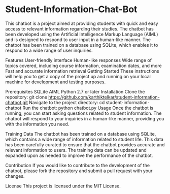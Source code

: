 # Student-Information-Chat-Bot
This chatbot is a project aimed at providing students with quick and easy access to relevant information regarding their studies. The chatbot has been developed using the Artificial Intelligence Markup Language (AIML) and is designed to respond to user input in a human-like manner. The chatbot has been trained on a database using SQLite, which enables it to respond to a wide range of user inquiries.

Features
User-friendly interface
Human-like responses
Wide range of topics covered, including course information, examination dates, and more
Fast and accurate information retrieval
Getting Started
These instructions will help you to get a copy of the project up and running on your local machine for development and testing purposes.

Prerequisites
SQLite
AIML
Python 2.7 or later
Installation
Clone the repository: git clone https://github.com/karthiktelkar/student-information-chatbot.git
Navigate to the project directory: cd student-information-chatbot
Run the chatbot: python chatbot.py
Usage
Once the chatbot is running, you can start asking questions related to student information. The chatbot will respond to your inquiries in a human-like manner, providing you with the information you need.

Training Data
The chatbot has been trained on a database using SQLite, which contains a wide range of information related to student life. This data has been carefully curated to ensure that the chatbot provides accurate and relevant information to users. The training data can be updated and expanded upon as needed to improve the performance of the chatbot.

Contribution
If you would like to contribute to the development of the chatbot, please fork the repository and submit a pull request with your changes.

License
This project is licensed under the MIT License.
